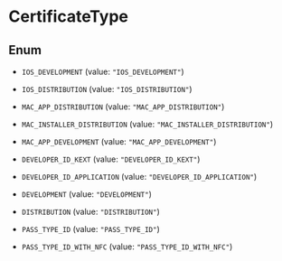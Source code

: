 

# CertificateType

## Enum


* `IOS_DEVELOPMENT` (value: `"IOS_DEVELOPMENT"`)

* `IOS_DISTRIBUTION` (value: `"IOS_DISTRIBUTION"`)

* `MAC_APP_DISTRIBUTION` (value: `"MAC_APP_DISTRIBUTION"`)

* `MAC_INSTALLER_DISTRIBUTION` (value: `"MAC_INSTALLER_DISTRIBUTION"`)

* `MAC_APP_DEVELOPMENT` (value: `"MAC_APP_DEVELOPMENT"`)

* `DEVELOPER_ID_KEXT` (value: `"DEVELOPER_ID_KEXT"`)

* `DEVELOPER_ID_APPLICATION` (value: `"DEVELOPER_ID_APPLICATION"`)

* `DEVELOPMENT` (value: `"DEVELOPMENT"`)

* `DISTRIBUTION` (value: `"DISTRIBUTION"`)

* `PASS_TYPE_ID` (value: `"PASS_TYPE_ID"`)

* `PASS_TYPE_ID_WITH_NFC` (value: `"PASS_TYPE_ID_WITH_NFC"`)




